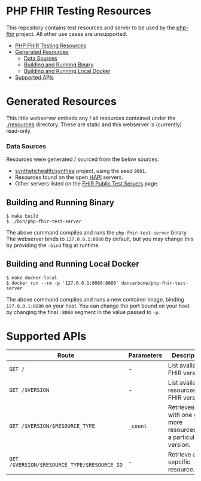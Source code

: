 # PHP FHIR Testing Resources

This repository contains test resources and server to be used by the [php-fhir](https://github.com/dcarbone/php-fhir)
project. All other use cases are unsupported.

<!-- TOC -->
* [PHP FHIR Testing Resources](#php-fhir-testing-resources)
* [Generated Resources](#generated-resources)
    * [Data Sources](#data-sources)
  * [Building and Running Binary](#building-and-running-binary)
  * [Building and Running Local Docker](#building-and-running-local-docker)
* [Supported APIs](#supported-apis)
<!-- TOC -->

# Generated Resources

This little webserver embeds any / all resources contained under the [./resources](./resources) directory. These are
static and this webserver is (currently) read-only.

### Data Sources

Resources were generated / sourced from the below sources:

* [synthetichealth/synthea](https://github.com/synthetichealth/synthea) project, using the seed `9001`.
* Resources found on the open [HAPI](https://hapifhir.io/) servers.
* Other servers listed on the [FHIR Public Test Servers](https://confluence.hl7.org/display/FHIR/Public+Test+Servers) page. 

## Building and Running Binary

```shell
$ make build
$ ./bin/php-fhir-test-server
```

The above command compiles and runs the `php-fhir-test-server` binary. The webserver binds to `127.0.0.1:8080` by
default, but you may change this by providing the `-bind` flag at runtime.

## Building and Running Local Docker

```shell
$ make docker-local
$ docker run --rm -p '127.0.0.1:8080:8080' dancarbone/php-fhir-test-server
```

The above command compiles and runs a new container image, binding `127.0.0.1:8080` on your host.  You can change
the port bound on your host by changing the final `:8080` segment in the value passed to `-p`.

# Supported APIs

| Route                                       | Parameters | Description                                                           |
|---------------------------------------------|------------|-----------------------------------------------------------------------|
| `GET /`                                     | -          | List available FHIR versions.                                         |
| `GET /$VERSION`                             | -          | List available resources for FHIR version.                            |
| `GET /$VERSION/$RESOURCE_TYPE`              | `_count`   | Retrieve`Bundle` with one or more resources for a particular version. |
| `GET /$VERSION/$RESOURCE_TYPE/$RESOURCE_ID` | -          | Retrieve a sepcific resource.                                         |
